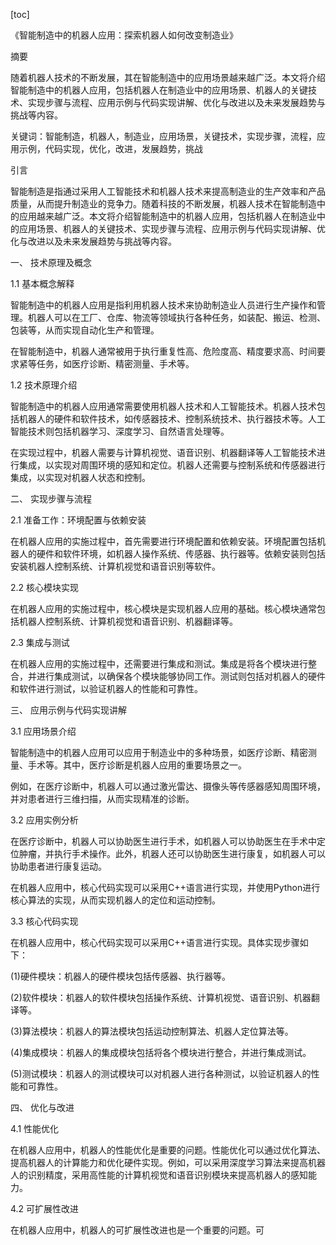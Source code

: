 
[toc]                    
                
                
《智能制造中的机器人应用：探索机器人如何改变制造业》

摘要

随着机器人技术的不断发展，其在智能制造中的应用场景越来越广泛。本文将介绍智能制造中的机器人应用，包括机器人在制造业中的应用场景、机器人的关键技术、实现步骤与流程、应用示例与代码实现讲解、优化与改进以及未来发展趋势与挑战等内容。

关键词：智能制造，机器人，制造业，应用场景，关键技术，实现步骤，流程，应用示例，代码实现，优化，改进，发展趋势，挑战

引言

智能制造是指通过采用人工智能技术和机器人技术来提高制造业的生产效率和产品质量，从而提升制造业的竞争力。随着科技的不断发展，机器人技术在智能制造中的应用越来越广泛。本文将介绍智能制造中的机器人应用，包括机器人在制造业中的应用场景、机器人的关键技术、实现步骤与流程、应用示例与代码实现讲解、优化与改进以及未来发展趋势与挑战等内容。

一、 技术原理及概念

1.1 基本概念解释

智能制造中的机器人应用是指利用机器人技术来协助制造业人员进行生产操作和管理。机器人可以在工厂、仓库、物流等领域执行各种任务，如装配、搬运、检测、包装等，从而实现自动化生产和管理。

在智能制造中，机器人通常被用于执行重复性高、危险度高、精度要求高、时间要求紧等任务，如医疗诊断、精密测量、手术等。

1.2 技术原理介绍

智能制造中的机器人应用通常需要使用机器人技术和人工智能技术。机器人技术包括机器人的硬件和软件技术，如传感器技术、控制系统技术、执行器技术等。人工智能技术则包括机器学习、深度学习、自然语言处理等。

在实现过程中，机器人需要与计算机视觉、语音识别、机器翻译等人工智能技术进行集成，以实现对周围环境的感知和定位。机器人还需要与控制系统和传感器进行集成，以实现对机器人状态和控制。

二、 实现步骤与流程

2.1 准备工作：环境配置与依赖安装

在机器人应用的实施过程中，首先需要进行环境配置和依赖安装。环境配置包括机器人的硬件和软件环境，如机器人操作系统、传感器、执行器等。依赖安装则包括安装机器人控制系统、计算机视觉和语音识别等软件。

2.2 核心模块实现

在机器人应用的实施过程中，核心模块是实现机器人应用的基础。核心模块通常包括机器人控制系统、计算机视觉和语音识别、机器翻译等。

2.3 集成与测试

在机器人应用的实施过程中，还需要进行集成和测试。集成是将各个模块进行整合，并进行集成测试，以确保各个模块能够协同工作。测试则包括对机器人的硬件和软件进行测试，以验证机器人的性能和可靠性。

三、 应用示例与代码实现讲解

3.1 应用场景介绍

智能制造中的机器人应用可以应用于制造业中的多种场景，如医疗诊断、精密测量、手术等。其中，医疗诊断是机器人应用的重要场景之一。

例如，在医疗诊断中，机器人可以通过激光雷达、摄像头等传感器感知周围环境，并对患者进行三维扫描，从而实现精准的诊断。

3.2 应用实例分析

在医疗诊断中，机器人可以协助医生进行手术，如机器人可以协助医生在手术中定位肿瘤，并执行手术操作。此外，机器人还可以协助医生进行康复，如机器人可以协助患者进行康复运动。

在机器人应用中，核心代码实现可以采用C++语言进行实现，并使用Python进行核心算法的实现，从而实现机器人的定位和运动控制。

3.3 核心代码实现

在机器人应用中，核心代码实现可以采用C++语言进行实现。具体实现步骤如下：

(1)硬件模块：机器人的硬件模块包括传感器、执行器等。

(2)软件模块：机器人的软件模块包括操作系统、计算机视觉、语音识别、机器翻译等。

(3)算法模块：机器人的算法模块包括运动控制算法、机器人定位算法等。

(4)集成模块：机器人的集成模块包括将各个模块进行整合，并进行集成测试。

(5)测试模块：机器人的测试模块可以对机器人进行各种测试，以验证机器人的性能和可靠性。

四、 优化与改进

4.1 性能优化

在机器人应用中，机器人的性能优化是重要的问题。性能优化可以通过优化算法、提高机器人的计算能力和优化硬件实现。例如，可以采用深度学习算法来提高机器人的识别精度，采用高性能的计算机视觉和语音识别模块来提高机器人的感知能力。

4.2 可扩展性改进

在机器人应用中，机器人的可扩展性改进也是一个重要的问题。可

